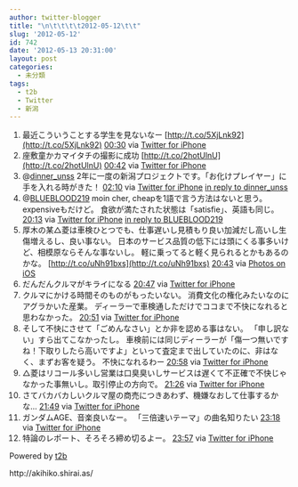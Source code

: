 ```yaml
---
author: twitter-blogger
title: "\n\t\t\t\t2012-05-12\t\t"
slug: '2012-05-12'
id: 742
date: '2012-05-13 20:31:00'
layout: post
categories:
  - 未分類
tags:
  - t2b
  - Twitter
  - 新潟
---
```


<div xmlns:georss="http://www.georss.org/georss">

1.  <span><span>最近こういうことする学生を見ないなー [http://t.co/5XjLnk92](http://t.co/5XjLnk92)</span> <span>[<span>00:30</span>](http://twitter.com/o_ob/status/201273130109505537) <span>via [Twitter for iPhone](http://twitter.com/#!/download/iphone)</span></span></span>
2.  <span><span>座敷童かカマイタチの撮影に成功 [http://t.co/2hotUlnU](http://t.co/2hotUlnU)</span> <span>[<span>00:42</span>](http://twitter.com/o_ob/status/201276276965781504) <span>via [Twitter for iPhone](http://twitter.com/#!/download/iphone)</span></span></span>
3.  <span><span>@[dinner_unss](http://twitter.com/dinner_unss "dinner_unss") 2年に一度の新潟プロジェクトです。「お化けプレイヤー」に手を入れる時がきた！</span> <span>[<span>02:10</span>](http://twitter.com/o_ob/status/201298404381425664) <span>via [Twitter for iPhone](http://twitter.com/#!/download/iphone)</span> [in reply to dinner_unss](http://twitter.com/dinner_unss/status/201278817929666561)</span></span>
4.  <span><span>@[BLUEBLOOD219](http://twitter.com/BLUEBLOOD219 "BLUEBLOOD219") moin cher, cheapを1語で言う方法はないと思う。expensiveもだけど。 食欲が満たされた状態は「satisfie」、英語も同じ。</span> <span>[<span>20:13</span>](http://twitter.com/o_ob/status/201570869552746496) <span>via [Twitter for iPhone](http://twitter.com/#!/download/iphone)</span> [in reply to BLUEBLOOD219](http://twitter.com/BLUEBLOOD219/status/201380783498346496)</span></span>
5.  <span><span>厚木の某△菱は車検ひとつでも、仕事遅いし見積もり良い加減だし高いし生傷増えるし、良い事ない。 日本のサービス品質の低下には頭にくる事多いけど、相模原ならそんな事ないし。 軽に乗ってると軽く見られるとかもあるのかな。 [http://t.co/uNh91bxs](http://t.co/uNh91bxs)</span> <span>[<span>20:43</span>](http://twitter.com/o_ob/status/201578519120187392) <span>via [Photos on iOS](http://www.apple.com)</span></span></span>
6.  <span><span>だんだんクルマがキライになる</span> <span>[<span>20:47</span>](http://twitter.com/o_ob/status/201579381091602433) <span>via [Twitter for iPhone](http://twitter.com/#!/download/iphone)</span></span></span>
7.  <span><span>クルマにかける時間そのものがもったいない。 消費文化の権化みたいなのにアグラかいた産業。 ディーラーで車検通しただけでココまで不快になれると思わなかった。</span> <span>[<span>20:51</span>](http://twitter.com/o_ob/status/201580336298209280) <span>via [Twitter for iPhone](http://twitter.com/#!/download/iphone)</span></span></span>
8.  <span><span>そして不快にさせて「ごめんなさい」とか非を認める事はない。 「申し訳ない」すら出てこなかったし。 車検前には同じディーラーが「傷一つ無いですね！下取りしたら高いですよ」といって査定まで出していたのに、非はなく、まずお客を疑う。 不快になれるわー</span> <span>[<span>20:58</span>](http://twitter.com/o_ob/status/201582169091612672) <span>via [Twitter for iPhone](http://twitter.com/#!/download/iphone)</span></span></span>
9.  <span><span>△菱はリコール多いし営業は口臭臭いしサービスは遅くて不正確で不快じゃなかった事無いし。取引停止の方向で。</span> <span>[<span>21:26</span>](http://twitter.com/o_ob/status/201589246430162944) <span>via [Twitter for iPhone](http://twitter.com/#!/download/iphone)</span></span></span>
10.  <span><span>さてバカバカしいクルマ屋の商売につきあわず、機嫌なおして仕事するかな...</span> <span>[<span>21:49</span>](http://twitter.com/o_ob/status/201595107311493120) <span>via [Twitter for iPhone](http://twitter.com/#!/download/iphone)</span></span></span>
11.  <span><span>ガンダムAGE、音楽良いなー。 「三倍速いテーマ」の曲名知りたい</span> <span>[<span>23:18</span>](http://twitter.com/o_ob/status/201617312330166272) <span>via [Twitter for iPhone](http://twitter.com/#!/download/iphone)</span></span></span>
12.  <span><span>特論のレポート、そろそろ締め切るよー。</span> <span>[<span>23:57</span>](http://twitter.com/o_ob/status/201627163328385024) <span>via [Twitter for iPhone](http://twitter.com/#!/download/iphone)</span></span></span>

</div>

Powered by [t2b](http://t2b.utilz.jp/)

<div>http://akihiko.shirai.as/</div>